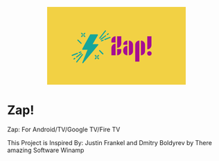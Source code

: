 <p align="center">
	<img src="Zap!.png" width="320" height="180" alt="Zap!">  
</p>

# Zap!
Zap: For Android/TV/Google TV/Fire TV

This Project is Inspired By: Justin Frankel and Dmitry Boldyrev by There amazing Software Winamp
